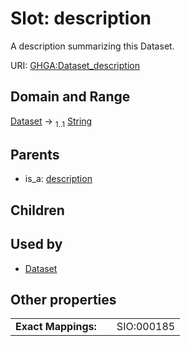 
# Slot: description


A description summarizing this Dataset.

URI: [GHGA:Dataset_description](https://w3id.org/GHGA/Dataset_description)


## Domain and Range

[Dataset](Dataset.md) &#8594;  <sub>1..1</sub> [String](types/String.md)

## Parents

 *  is_a: [description](description.md)

## Children


## Used by

 * [Dataset](Dataset.md)

## Other properties

|  |  |  |
| --- | --- | --- |
| **Exact Mappings:** | | SIO:000185 |


